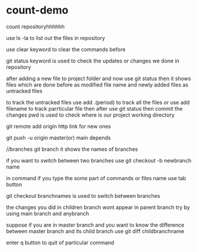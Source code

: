 # count-demo
count repositoryhhhhhh


use ls -la to list out the files in repository

use clear keyword to clear the commands before

git status keyword is used to check the updates or changes we done in repository

after adding a new file to project folder and now use git status then it shows files which are done before as modified file name and newly added files as untracked files

to track the untracked files use add .(period) to track all the files or use add filename to track  parrticular file
then after use git status
then commit the changes 
pwd is used to check where is our project working directory

git remote add origin http link for new ones

git push -u origin master(or) main depends


//branches
git branch it shows the names of branches

if you want to switch between two branches use
git checkout -b newbranch name

in command if you type the some part of commands or files name use tab button    

git checkout branchnames is used to switch between branches

the changes you did in children branch wont appear in parent branch  try by using main branch and anybranch

suppose if you are in master branch and you want to know the difference between master branch and its child branch use 
git diff childbranchname

enter q button to quit of particular command

